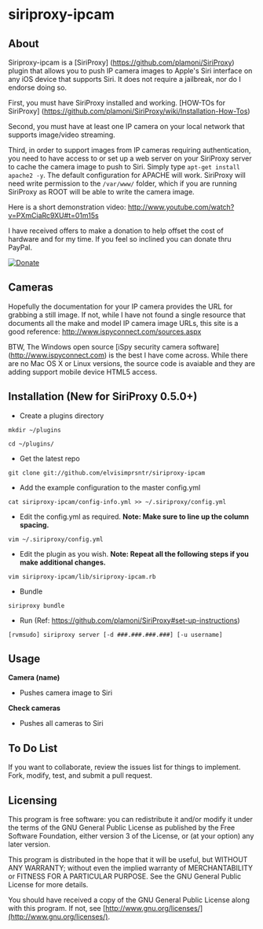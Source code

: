 siriproxy-ipcam
===============

About
-----
Siriproxy-ipcam is a [SiriProxy] (https://github.com/plamoni/SiriProxy) plugin that allows you to push IP camera images to Apple's Siri interface on any iOS device that supports Siri.   It does not require a jailbreak, nor do I endorse doing so.

First, you must have SiriProxy installed and working.  [HOW-TOs for SiriProxy] (https://github.com/plamoni/SiriProxy/wiki/Installation-How-Tos) 

Second, you must have at least one IP camera on your local network that supports image/video streaming.  

Third, in order to support images from IP cameras requiring authentication, you need to have access to or set up a web server on your SiriProxy server to cache the camera image to push to Siri.  Simply type `apt-get install apache2 -y`.   The default configuration for APACHE will work.   SiriProxy will need write permission to the `/var/www/` folder, which if you are running SiriProxy as ROOT will be able to write the camera image. 

Here is a short demonstration video: http://www.youtube.com/watch?v=PXmCiaRc9XU#t=01m15s 

I have received offers to make a donation to help offset the cost of hardware and for my time.  If you feel so inclined you can donate thru PayPal.  

[![Donate](https://www.paypalobjects.com/en_US/i/btn/btn_donateCC_LG.gif)](https://www.paypal.com/cgi-bin/webscr?cmd=_s-xclick&hosted_button_id=4TRSKPQV8HCFY)

Cameras
-------

Hopefully the documentation for your IP camera provides the URL for grabbing a still image.  If not, while I have not found a single resource that documents all the make and model IP camera image URLs, this site is a good reference: http://www.ispyconnect.com/sources.aspx

BTW, The Windows open source [iSpy security camera software] (http://www.ispyconnect.com) is the best I have come across.  While there are no Mac OS X or Linux versions, the source code is avaiable and they are adding support mobile device HTML5 access.  

Installation (New for SiriProxy 0.5.0+)
---------------------------------------


- Create a plugins directory  

`mkdir ~/plugins`  

`cd ~/plugins/` 

- Get the latest repo   

`git clone git://github.com/elvisimprsntr/siriproxy-ipcam`

- Add the example configuration to the master config.yml  

`cat siriproxy-ipcam/config-info.yml >> ~/.siriproxy/config.yml`

- Edit the config.yml as required.     **Note: Make sure to line up the column spacing.**

`vim ~/.siriproxy/config.yml`

- Edit the plugin as you wish.  **Note: Repeat all the following steps if you make additional changes.**    

`vim siriproxy-ipcam/lib/siriproxy-ipcam.rb`

- Bundle  

`siriproxy bundle`

- Run (Ref: https://github.com/plamoni/SiriProxy#set-up-instructions)  

`[rvmsudo] siriproxy server [-d ###.###.###.###] [-u username]`


Usage
-----

**Camera (name)**
- Pushes camera image to Siri  

**Check cameras**
- Pushes all cameras to Siri  


To Do List
----------

If you want to collaborate, review the issues list for things to implement.  Fork, modify, test, and submit a pull request.

Licensing
---------

This program is free software: you can redistribute it and/or modify it under the terms of the GNU General Public License as published by the Free Software Foundation, either version 3 of the License, or (at your option) any later version.

This program is distributed in the hope that it will be useful, but WITHOUT ANY WARRANTY; without even the implied warranty of MERCHANTABILITY or FITNESS FOR A PARTICULAR PURPOSE.  See the GNU General Public License for more details.

You should have received a copy of the GNU General Public License along with this program.  If not, see [http://www.gnu.org/licenses/](http://www.gnu.org/licenses/).

